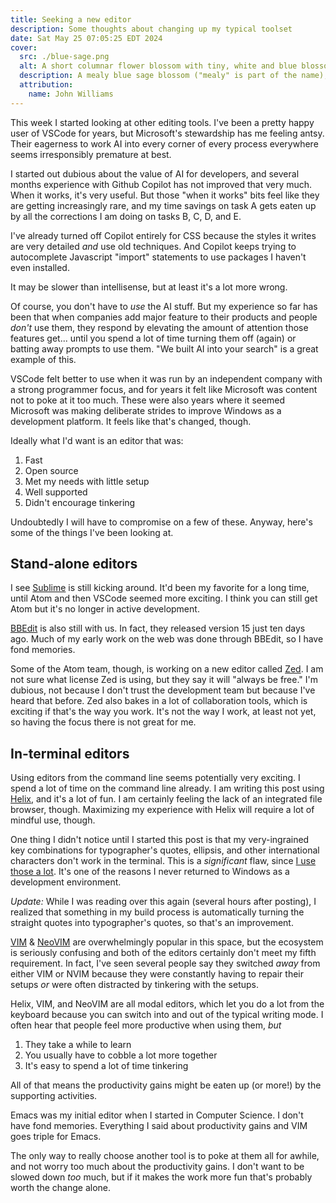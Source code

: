 ```yaml
---
title: Seeking a new editor
description: Some thoughts about changing up my typical toolset
date: Sat May 25 07:05:25 EDT 2024
cover:
  src: ./blue-sage.png
  alt: A short columnar flower blossom with tiny, white and blue blossoms.
  description: A mealy blue sage blossom ("mealy" is part of the name), photographed at Busch Gardens Williamsburg in 2023.
  attribution:
    name: John Williams
---
```


This week I started looking at other editing tools. I've been a pretty happy user of VSCode for years, but Microsoft's stewardship has me feeling antsy. Their eagerness to work AI into every corner of every process everywhere seems irresponsibly premature at best.

I started out dubious about the value of AI for developers, and several months experience with Github Copilot has not improved that very much. When it works, it's very useful. But those "when it works" bits feel like they are getting increasingly rare, and my time savings on task A gets eaten up by all the corrections I am doing on tasks B, C, D, and E.

I've already turned off Copilot entirely for CSS because the styles it writes are very detailed _and_ use old techniques. And Copilot keeps trying to autocomplete Javascript "import" statements to use packages I haven't even installed.

It may be slower than intellisense, but at least it's a lot more wrong.

Of course, you don't have to _use_ the AI stuff. But my experience so far has been that when companies add major feature to their products and people _don't_ use them, they respond by elevating the amount of attention those features get... until you spend a lot of time turning them off (again) or batting away prompts to use them. "We built AI into your search" is a great example of this.

VSCode felt better to use when it was run by an independent company with a strong programmer focus, and for years it felt like Microsoft was content not to poke at it too much. These were also years where it seemed Microsoft was making deliberate strides to improve Windows as a development platform. It feels like that's changed, though.

Ideally what I'd want is an editor that was:

1. Fast
2. Open source
3. Met my needs with little setup
4. Well supported
5. Didn't encourage tinkering

Undoubtedly I will have to compromise on a few of these. Anyway, here's some of the things I've been looking at.

## Stand-alone editors

I see [Sublime](https://www.sublimetext.com/) is still kicking around. It'd been my favorite for a long time, until Atom and then VSCode seemed more exciting. I think you can still get Atom but it's no longer in active development.

[BBEdit](https://www.barebones.com/support/bbedit/updates.html) is also still with us. In fact, they released version 15 just ten days ago. Much of my early work on the web was done through BBEdit, so I have fond memories.

Some of the Atom team, though, is working on a new editor called [Zed](https://zed.dev/). I am not sure what license Zed is using, but they say it will "always be free." I'm dubious, not because I don't trust the development team but because I've heard that before. Zed also bakes in a lot of collaboration tools, which is exciting if that's the way you work. It's not the way I work, at least not yet, so having the focus there is not great for me.

## In-terminal editors

Using editors from the command line seems potentially very exciting. I spend a lot of time on the command line already. I am writing this post using [Helix](https://helix-editor.com/), and it's a lot of fun. I am certainly feeling the lack of an integrated file browser, though. Maximizing my experience with Helix will require a lot of mindful use, though.

One thing I didn't notice until I started this post is that my very-ingrained key combinations for typographer's quotes, ellipsis, and other international characters don't work in the terminal. This is a _significant_ flaw, since [I use those a lot](https://thudfactor.com/posts/2024/02/punctuation/). It's one of the reasons I never returned to Windows as a development environment.

_Update:_ While I was reading over this again (several hours after posting), I realized that something in my build process is automatically turning the straight quotes into typographer's quotes, so that's an improvement.

[VIM](https://www.vim.org/) & [NeoVIM](https://neovim.io/) are overwhelmingly popular in this space, but the ecosystem is seriously confusing and both of the editors certainly don't meet my fifth requirement. In fact, I've seen several people say they switched _away_ from either VIM or NVIM because they were constantly having to repair their setups _or_ were often distracted by tinkering with the setups.

Helix, VIM, and NeoVIM are all modal editors, which let you do a lot from the keyboard because you can switch into and out of the typical writing mode. I often hear that people feel more productive when using them, _but_

1. They take a while to learn
2. You usually have to cobble a lot more together
3. It's easy to spend a lot of time tinkering

All of that means the productivity gains might be eaten up (or more!) by the supporting activities.

Emacs was my initial editor when I started in Computer Science. I don't have fond memories. Everything I said about productivity gains and VIM goes triple for Emacs.

The only way to really choose another tool is to poke at them all for awhile, and not worry too much about the productivity gains. I don't want to be slowed down _too_ much, but if it makes the work more fun that's probably worth the change alone.
